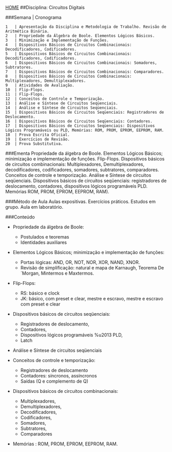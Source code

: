[HOME](https://github.com/Webschool-io/Ensino-Superior-de-Informatica-GRATUITO) 
##Disciplina: Circuitos Digitais

###Semana | Cronograma
```
1	| Apresentação da Disciplina e Metodologia de Trabalho. Revisão de Aritmética Binária.
2	| Propriedade da Álgebra de Boole. Elementos Lógicos Básicos.
3	| Minimização e Implementação de Funções.
4	| Dispositivos Básicos de Circuitos Combinacionais: Decodificadores, Codificadores.
5	| Dispositivos Básicos de Circuitos Combinacionais: Decodificadores, Codificadores.
6	| Dispositivos Básicos de Circuitos Combinacionais: Somadores, Subtratores.
7	| Dispositivos Básicos de Circuitos Combinacionais: Comparadores.
8	| Dispositivos Básicos de Circuitos Combinacionais: Multiplexadores, Demultiplexadores.
9	| Atividades de Avaliação.
10	| Flip-Flops.
11	| Flip-Flops.
12	| Conceitos de Controle e Temporização.
13	| Análise e Síntese de Circuitos Seqüenciais.
14	| Análise e Síntese de Circuitos Seqüenciais.
15	| Dispositivos Básicos de Circuitos Seqüenciais: Registradores de Deslocamento.
16	| Dispositivos Básicos de Circuitos Seqüenciais: Contadores.
17	| Dispositivos Básicos de Circuitos Seqüenciais: Dispositivos Lógicos Programáveis ou PLD, Memórias: ROM, PROM, EPROM, EEPROM, RAM.
18	| Prova Escrita Oficial.
19	| Exercícios de Revisão.
20	| Prova Substitutiva.

```
###Ementa
Propriedade da álgebra de Boole. Elementos Lógicos Básicos; minimização e implementação de funções. Flip-Flops. Dispositivos básicos de circuitos combinacionais: Multiplexadores, Demultiplexadores, decodificadores, codificadores, somadores, subtratores, comparadores. Conceitos de controle e temporização. Análise e Síntese de circuitos seqüenciais. Dispositivos básicos de circuitos seqüenciais: registradores de deslocamento, contadores, dispositivos lógicos programáveis PLD. Memórias ROM, PROM, EPROM, EEPROM, RAM).

###Método de Aula
Aulas expositivas. Exercícios práticos. Estudos em grupo. Aula em laboratório.

###Conteúdo
- Propriedade da álgebra de Boole:
  - Postulados e teoremas
  - Identidades auxiliares

- Elementos Lógicos Básicos; minimização e implementação de funções:
  - Portas lógicas: AND, OR, NOT, NOR, XOR, NAND, XNOR.
  - Revisão de simplificação: natural e mapa de Karnaugh, Teorema De´Morgan, Mintermos e Maxtermos.

- Flip-Flops:
  - RS: básico e clock
  - JK: básico, com preset e clear, mestre e escravo, mestre e escravo com preset e clear

- Dispositivos básicos de circuitos seqüenciais:
  - Registradores de deslocamento,
  - Contadores,
  - Dispositivos lógicos programáveis %u2013 PLD,
  - Latch

- Análise e Síntese de circuitos seqüenciais

- Conceitos de controle e temporização:
  - Registradores de deslocamento
  - Contadores: síncronos, assíncronos
  - Saídas (Q e complemento de Q)

- Dispositivos básicos de circuitos combinacionais:
  - Multiplexadores, 
  - Demultiplexadores, 
  - Decodificadores, 
  - Codificadores, 
  - Somadores, 
  - Subtratores, 
  - Comparadores

- Memórias : ROM, PROM, EPROM, EEPROM, RAM.
